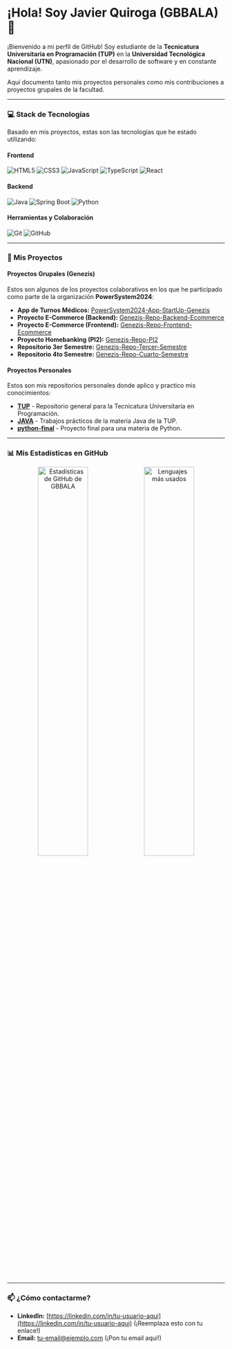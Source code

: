 # ¡Hola! Soy Javier Quiroga (GBBALA) 👋

¡Bienvenido a mi perfil de GitHub! Soy estudiante de la **Tecnicatura Universitaria en Programación (TUP)** en la **Universidad Tecnológica Nacional (UTN)**, apasionado por el desarrollo de software y en constante aprendizaje.

Aquí documento tanto mis proyectos personales como mis contribuciones a proyectos grupales de la facultad.

---

### 💻 Stack de Tecnologías

Basado en mis proyectos, estas son las tecnologías que he estado utilizando:

#### Frontend
<div align="left">
  <img src="https://img.shields.io/badge/HTML5-E34F26?style=for-the-badge&logo=html5&logoColor=white" alt="HTML5"/>
  <img src="https://img.shields.io/badge/CSS3-1572B6?style=for-the-badge&logo=css3&logoColor=white" alt="CSS3"/>
  <img src="https://img.shields.io/badge/JavaScript-F7DF1E?style=for-the-badge&logo=javascript&logoColor=black" alt="JavaScript"/>
  <img src="https://img.shields.io/badge/TypeScript-3178C6?style=for-the-badge&logo=typescript&logoColor=white" alt="TypeScript"/>
  <img src="https://img.shields.io/badge/React-20232A?style=for-the-badge&logo=react&logoColor=61DAFB" alt="React"/>
  </div>

#### Backend
<div align="left">
  <img src="https://img.shields.io/badge/Java-ED8B00?style=for-the-badge&logo=openjdk&logoColor=white" alt="Java"/>
  <img src="https://img.shields.io/badge/Spring_Boot-6DB33F?style=for-the-badge&logo=spring-boot&logoColor=white" alt="Spring Boot"/>
  <img src="https://img.shields.io/badge/Python-3776AB?style=for-the-badge&logo=python&logoColor=white" alt="Python"/>
</div>

#### Herramientas y Colaboración
<div align="left">
  <img src="https://img.shields.io/badge/Git-F05032?style=for-the-badge&logo=git&logoColor=white" alt="Git"/>
  <img src="https://img.shields.io/badge/GitHub-181717?style=for-the-badge&logo=github&logoColor=white" alt="GitHub"/>
</div>

---

### 🚀 Mis Proyectos

#### Proyectos Grupales (Genezis)
Estos son algunos de los proyectos colaborativos en los que he participado como parte de la organización **PowerSystem2024**:

* **App de Turnos Médicos:** [PowerSystem2024-App-StartUp-Genezis](https://github.com/PowerSystem2024/PowerSystem2024-App-StartUp-Genezis)
* **Proyecto E-Commerce (Backend):** [Genezis-Repo-Backend-Ecommerce](https://github.com/PowerSystem2024/Genezis-Repo-Backend-Ecommerce)
* **Proyecto E-Commerce (Frontend):** [Genezis-Repo-Frontend-Ecommerce](https://github.com/PowerSystem2024/Genezis-Repo-Frontend-Ecommerce)
* **Proyecto Homebanking (PI2):** [Genezis-Repo-PI2](https://github.com/PowerSystem2024/Genezis-Repo-PI2)
* **Repositorio 3er Semestre:** [Genezis-Repo-Tercer-Semestre](https://github.com/PowerSystem2024/Genezis-Repo-Tercer-Semestre)
* **Repositorio 4to Semestre:** [Genezis-Repo-Cuarto-Semestre](https://github.com/PowerSystem2024/Genezis-Repo-Cuarto-Semestre)

#### Proyectos Personales
Estos son mis repositorios personales donde aplico y practico mis conocimientos:

* **[TUP](https://github.com/GBBALA/TUP)** - Repositorio general para la Tecnicatura Universitaria en Programación.
* **[JAVA](https://github.com/GBBALA/JAVA)** - Trabajos prácticos de la materia Java de la TUP.
* **[python-final](https://github.com/GBBALA/python-final)** - Proyecto final para una materia de Python.

---

### 📊 Mis Estadísticas en GitHub

<p align="center">
  <img width="48%" src="https://github-readme-stats.vercel.app/api?username=GBBALA&show_icons=true&theme=radical&rank_icon=percentile" alt="Estadísticas de GitHub de GBBALA" />
  <img width="48%" src="https://github-readme-stats.vercel.app/api/top-langs/?username=GBBALA&layout=compact&theme=radical" alt="Lenguajes más usados" />
</p>

---

### 📫 ¿Cómo contactarme?
* **LinkedIn:** [https://linkedin.com/in/tu-usuario-aqui](https://linkedin.com/in/tu-usuario-aqui) (¡Reemplaza esto con tu enlace!)
* **Email:** [tu-email@ejemplo.com](mailto:tu-email@ejemplo.com) (¡Pon tu email aquí!)
